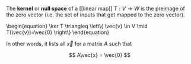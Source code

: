 The **kernel** or **null space** of a [[linear map]] $T: V \to W$ is the preimage of the zero vector (i.e. the set of inputs that get mapped to the zero vector).

\begin{equation}
\ker T \triangleq \left\\{ \vec{v} \in V \mid T(\vec{v})=\vec{0} \right\\}
\end{equation}

In other words, it lists all $\vec{x}$ for a matrix $A$ such that

$$
A\vec{x} = \vec{0}
$$